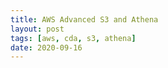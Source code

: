 ```yaml
---
title: AWS Advanced S3 and Athena
layout: post
tags: [aws, cda, s3, athena]
date: 2020-09-16
---
```

